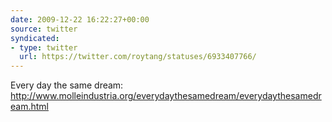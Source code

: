 ```yaml
---
date: 2009-12-22 16:22:27+00:00
source: twitter
syndicated:
- type: twitter
  url: https://twitter.com/roytang/statuses/6933407766/
---
```


Every day the same dream: http://www.molleindustria.org/everydaythesamedream/everydaythesamedream.html